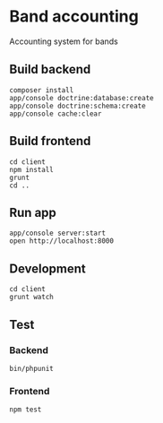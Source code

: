 # Band accounting

Accounting system for bands

## Build backend

```
composer install
app/console doctrine:database:create
app/console doctrine:schema:create
app/console cache:clear
```

## Build frontend

```
cd client
npm install
grunt
cd ..
```

## Run app

```
app/console server:start
open http://localhost:8000
```

## Development

```
cd client
grunt watch
```

## Test

### Backend
```
bin/phpunit
```

### Frontend
```
npm test
```

